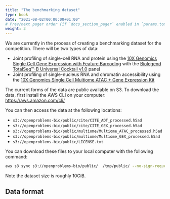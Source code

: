 ```yaml
---
title: "The benchmarking dataset"
type: book
date: "2021-08-02T00:00:00+01:00"
# Prev/next pager order (if `docs_section_pager` enabled in `params.toml`)
weight: 3
---
```


We are currently in the process of creating a benchmarking dataset for the competition. There will be two types of data:
* Joint profiling of single-cell RNA and protein using the [10X Genomics
Single Cell Gene Expression with Feature Barcoding](https://support.10xgenomics.com/single-cell-gene-expression/overview/doc/getting-started-single-cell-gene-expression-with-feature-barcoding-technology) with the  [Biolegend TotalSeq™-B Universal Cocktail v1.0](https://www.biolegend.com/en-us/products/totalseq-a-human-universal-cocktail-v1-0-20321?GroupID=GROUP28) panel  
* Joint profiling of single-nucleus RNA and chromatin accessibility using the [10X Genomics Single Cell Multiome ATAC + Gene Expression Kit](https://www.10xgenomics.com/products/single-cell-multiome-atac-plus-gene-expression)  

The current forms of the data are public available on S3. To download the data, first install the AWS CLI on your computer: https://aws.amazon.com/cli/

You can then access the data at the following locations:

* `s3://openproblems-bio/public/cite/CITE_ADT_processed.h5ad`
* `s3://openproblems-bio/public/cite/CITE_GEX_processed.h5ad`
* `s3://openproblems-bio/public/multiome/Multiome_ATAC_processed.h5ad`
* `s3://openproblems-bio/public/multiome/Multiome_GEX_processed.h5ad`
* `s3://openproblems-bio/public/LICENSE.txt`

You can download these files to your local computer with the following command:

```sh
aws s3 sync s3://openproblems-bio/public/  /tmp/public/ --no-sign-request
```

Note the dataset size is roughly 10GiB.

## Data format
